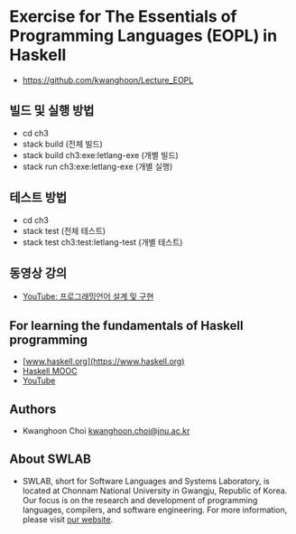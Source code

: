 # Exercise for The Essentials of Programming Languages (EOPL) in Haskell
 - https://github.com/kwanghoon/Lecture_EOPL

## 빌드 및 실행 방법
 - cd ch3
 - stack build (전체 빌드)
 - stack build ch3:exe:letlang-exe (개별 빌드)
 - stack run ch3:exe:letlang-exe (개별 실행)

## 테스트 방법
 - cd ch3
 - stack test  (전체 테스트)
 - stack test ch3:test:letlang-test (개별 테스트)
   
## 동영상 강의
 - [YouTube: 프로그래밍언어 설계 및 구현](https://www.youtube.com/playlist?list=PLhbaMvGyp99982CpQoam-z9tqJ6qi_hw0)

## For learning the fundamentals of Haskell programming
 - [www.haskell.org](https://www.haskell.org)
 - [Haskell MOOC](https://haskell.mooc.fi)
 - [YouTube](https://www.youtube.com/playlist?list=PLhbaMvGyp99_NphAX7k5OqcM1fXLZne8t)

## Authors
- Kwanghoon Choi <kwanghoon.choi@jnu.ac.kr>

## About SWLAB
- SWLAB, short for Software Languages and Systems Laboratory, is located at Chonnam National University in Gwangju, Republic of Korea. Our focus is on the research and development of programming languages, compilers, and software engineering. For more information, please visit [our website](https://kwanghoon.github.io).

